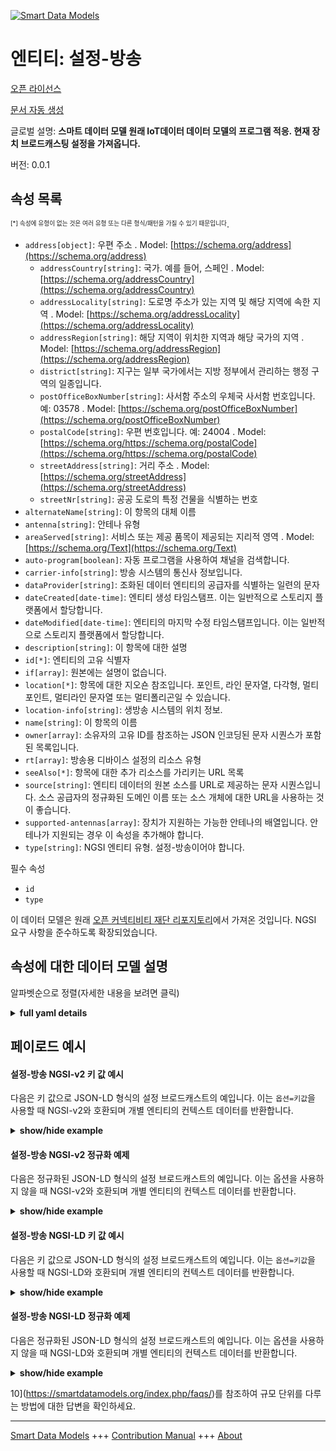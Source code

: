 <!-- 10-Header -->    
[![Smart Data Models](https://smartdatamodels.org/wp-content/uploads/2022/01/SmartDataModels_logo.png "Logo")](https://smartdatamodels.org)    
엔티티: 설정-방송    
==========<!-- /10-Header -->    
<!-- 15-License -->    
[오픈 라이선스](https://github.com/smart-data-models//dataModel.OCF/blob/master/settings-broadcasting/LICENSE.md)    
[문서 자동 생성](https://docs.google.com/presentation/d/e/2PACX-1vTs-Ng5dIAwkg91oTTUdt8ua7woBXhPnwavZ0FxgR8BsAI_Ek3C5q97Nd94HS8KhP-r_quD4H0fgyt3/pub?start=false&loop=false&delayms=3000#slide=id.gb715ace035_0_60)    
<!-- /15-License -->    
<!-- 20-Description -->    
글로벌 설명: **스마트 데이터 모델 원래 IoT데이터 데이터 모델의 프로그램 적응. 현재 장치 브로드캐스팅 설정을 가져옵니다.**    
버전: 0.0.1    
<!-- /20-Description -->    
<!-- 30-PropertiesList -->    
## 속성 목록    
<sup><sub>[*] 속성에 유형이 없는 것은 여러 유형 또는 다른 형식/패턴을 가질 수 있기 때문입니다</sub></sup>.    
- `address[object]`: 우편 주소  . Model: [https://schema.org/address](https://schema.org/address)	- `addressCountry[string]`: 국가. 예를 들어, 스페인  . Model: [https://schema.org/addressCountry](https://schema.org/addressCountry)    
	- `addressLocality[string]`: 도로명 주소가 있는 지역 및 해당 지역에 속한 지역  . Model: [https://schema.org/addressLocality](https://schema.org/addressLocality)    
	- `addressRegion[string]`: 해당 지역이 위치한 지역과 해당 국가의 지역  . Model: [https://schema.org/addressRegion](https://schema.org/addressRegion)    
	- `district[string]`: 지구는 일부 국가에서는 지방 정부에서 관리하는 행정 구역의 일종입니다.      
	- `postOfficeBoxNumber[string]`: 사서함 주소의 우체국 사서함 번호입니다. 예: 03578  . Model: [https://schema.org/postOfficeBoxNumber](https://schema.org/postOfficeBoxNumber)    
	- `postalCode[string]`: 우편 번호입니다. 예: 24004  . Model: [https://schema.org/https://schema.org/postalCode](https://schema.org/https://schema.org/postalCode)    
	- `streetAddress[string]`: 거리 주소  . Model: [https://schema.org/streetAddress](https://schema.org/streetAddress)    
	- `streetNr[string]`: 공공 도로의 특정 건물을 식별하는 번호      
- `alternateName[string]`: 이 항목의 대체 이름  - `antenna[string]`: 안테나 유형  - `areaServed[string]`: 서비스 또는 제공 품목이 제공되는 지리적 영역  . Model: [https://schema.org/Text](https://schema.org/Text)- `auto-program[boolean]`: 자동 프로그램을 사용하여 채널을 검색합니다.  - `carrier-info[string]`: 방송 시스템의 통신사 정보입니다.  - `dataProvider[string]`: 조화된 데이터 엔티티의 공급자를 식별하는 일련의 문자  - `dateCreated[date-time]`: 엔티티 생성 타임스탬프. 이는 일반적으로 스토리지 플랫폼에서 할당합니다.  - `dateModified[date-time]`: 엔티티의 마지막 수정 타임스탬프입니다. 이는 일반적으로 스토리지 플랫폼에서 할당합니다.  - `description[string]`: 이 항목에 대한 설명  - `id[*]`: 엔티티의 고유 식별자  - `if[array]`: 원본에는 설명이 없습니다.  - `location[*]`: 항목에 대한 지오숀 참조입니다. 포인트, 라인 문자열, 다각형, 멀티포인트, 멀티라인 문자열 또는 멀티폴리곤일 수 있습니다.  - `location-info[string]`: 생방송 시스템의 위치 정보.  - `name[string]`: 이 항목의 이름  - `owner[array]`: 소유자의 고유 ID를 참조하는 JSON 인코딩된 문자 시퀀스가 포함된 목록입니다.  - `rt[array]`: 방송용 디바이스 설정의 리소스 유형  - `seeAlso[*]`: 항목에 대한 추가 리소스를 가리키는 URL 목록  - `source[string]`: 엔티티 데이터의 원본 소스를 URL로 제공하는 문자 시퀀스입니다. 소스 공급자의 정규화된 도메인 이름 또는 소스 개체에 대한 URL을 사용하는 것이 좋습니다.  - `supported-antennas[array]`: 장치가 지원하는 가능한 안테나의 배열입니다. 안테나가 지원되는 경우 이 속성을 추가해야 합니다.  - `type[string]`: NGSI 엔티티 유형. 설정-방송이어야 합니다.  <!-- /30-PropertiesList -->    
<!-- 35-RequiredProperties -->    
필수 속성    
- `id`  - `type`  <!-- /35-RequiredProperties -->    
<!-- 40-RequiredProperties -->    
이 데이터 모델은 원래 [오픈 커넥티비티 재단 리포지토리](https://github.com/openconnectivityfoundation/IoTDataModels)에서 가져온 것입니다. NGSI 요구 사항을 준수하도록 확장되었습니다.    
<!-- /40-RequiredProperties -->    
<!-- 50-DataModelHeader -->    
## 속성에 대한 데이터 모델 설명    
알파벳순으로 정렬(자세한 내용을 보려면 클릭)    
<!-- /50-DataModelHeader -->    
<!-- 60-ModelYaml -->    
<details><summary><strong>full yaml details</strong></summary>      
```yaml    
settings-broadcasting:      
  description: Smart Data Models Program adaptation of the original IoTData data Models. Gets current device broadcasting settings.      
  properties:      
    address:      
      description: The mailing address      
      properties:      
        addressCountry:      
          description: 'The country. For example, Spain'      
          type: string      
          x-ngsi:      
            model: https://schema.org/addressCountry      
            type: Property      
        addressLocality:      
          description: 'The locality in which the street address is, and which is in the region'      
          type: string      
          x-ngsi:      
            model: https://schema.org/addressLocality      
            type: Property      
        addressRegion:      
          description: 'The region in which the locality is, and which is in the country'      
          type: string      
          x-ngsi:      
            model: https://schema.org/addressRegion      
            type: Property      
        district:      
          description: 'A district is a type of administrative division that, in some countries, is managed by the local government'      
          type: string      
          x-ngsi:      
            type: Property      
        postOfficeBoxNumber:      
          description: 'The post office box number for PO box addresses. For example, 03578'      
          type: string      
          x-ngsi:      
            model: https://schema.org/postOfficeBoxNumber      
            type: Property      
        postalCode:      
          description: 'The postal code. For example, 24004'      
          type: string      
          x-ngsi:      
            model: https://schema.org/https://schema.org/postalCode      
            type: Property      
        streetAddress:      
          description: The street address      
          type: string      
          x-ngsi:      
            model: https://schema.org/streetAddress      
            type: Property      
        streetNr:      
          description: Number identifying a specific property on a public street      
          type: string      
          x-ngsi:      
            type: Property      
      type: object      
      x-ngsi:      
        model: https://schema.org/address      
        type: Property      
    alternateName:      
      description: An alternative name for this item      
      type: string      
      x-ngsi:      
        type: Property      
    antenna:      
      description: Type of antenna      
      type: string      
      x-ngsi:      
        type: Property      
    areaServed:      
      description: The geographic area where a service or offered item is provided      
      type: string      
      x-ngsi:      
        model: https://schema.org/Text      
        type: Property      
    auto-program:      
      description: Scan for channels using Auto Program.      
      type: boolean      
      x-ngsi:      
        type: Property      
    carrier-info:      
      description: Carrier information of the broadcast system.      
      type: string      
      x-ngsi:      
        type: Property      
    dataProvider:      
      description: A sequence of characters identifying the provider of the harmonised data entity      
      type: string      
      x-ngsi:      
        type: Property      
    dateCreated:      
      description: Entity creation timestamp. This will usually be allocated by the storage platform      
      format: date-time      
      type: string      
      x-ngsi:      
        type: Property      
    dateModified:      
      description: Timestamp of the last modification of the entity. This will usually be allocated by the storage platform      
      format: date-time      
      type: string      
      x-ngsi:      
        type: Property      
    description:      
      description: A description of this item      
      type: string      
      x-ngsi:      
        type: Property      
    id:      
      anyOf:      
        - description: Identifier format of any NGSI entity      
          maxLength: 256      
          minLength: 1      
          pattern: ^[\w\-\.\{\}\$\+\*\[\]`|~^@!,:\\]+$      
          type: string      
          x-ngsi:      
            type: Property      
        - description: Identifier format of any NGSI entity      
          format: uri      
          type: string      
          x-ngsi:      
            type: Property      
      description: Unique identifier of the entity      
      x-ngsi:      
        type: Property      
    if:      
      description: No description is available in the original      
      items:      
        enum:      
          - oic.if.rw      
          - oic.if.baseline      
        type: string      
      minItems: 2      
      readOnly: true      
      type: array      
      uniqueItems: true      
      x-ngsi:      
        type: Property      
    location:      
      description: 'Geojson reference to the item. It can be Point, LineString, Polygon, MultiPoint, MultiLineString or MultiPolygon'      
      oneOf:      
        - description: Geojson reference to the item. Point      
          properties:      
            bbox:      
              items:      
                type: number      
              minItems: 4      
              type: array      
            coordinates:      
              items:      
                type: number      
              minItems: 2      
              type: array      
            type:      
              enum:      
                - Point      
              type: string      
          required:      
            - type      
            - coordinates      
          title: GeoJSON Point      
          type: object      
          x-ngsi:      
            type: GeoProperty      
        - description: Geojson reference to the item. LineString      
          properties:      
            bbox:      
              items:      
                type: number      
              minItems: 4      
              type: array      
            coordinates:      
              items:      
                items:      
                  type: number      
                minItems: 2      
                type: array      
              minItems: 2      
              type: array      
            type:      
              enum:      
                - LineString      
              type: string      
          required:      
            - type      
            - coordinates      
          title: GeoJSON LineString      
          type: object      
          x-ngsi:      
            type: GeoProperty      
        - description: Geojson reference to the item. Polygon      
          properties:      
            bbox:      
              items:      
                type: number      
              minItems: 4      
              type: array      
            coordinates:      
              items:      
                items:      
                  items:      
                    type: number      
                  minItems: 2      
                  type: array      
                minItems: 4      
                type: array      
              type: array      
            type:      
              enum:      
                - Polygon      
              type: string      
          required:      
            - type      
            - coordinates      
          title: GeoJSON Polygon      
          type: object      
          x-ngsi:      
            type: GeoProperty      
        - description: Geojson reference to the item. MultiPoint      
          properties:      
            bbox:      
              items:      
                type: number      
              minItems: 4      
              type: array      
            coordinates:      
              items:      
                items:      
                  type: number      
                minItems: 2      
                type: array      
              type: array      
            type:      
              enum:      
                - MultiPoint      
              type: string      
          required:      
            - type      
            - coordinates      
          title: GeoJSON MultiPoint      
          type: object      
          x-ngsi:      
            type: GeoProperty      
        - description: Geojson reference to the item. MultiLineString      
          properties:      
            bbox:      
              items:      
                type: number      
              minItems: 4      
              type: array      
            coordinates:      
              items:      
                items:      
                  items:      
                    type: number      
                  minItems: 2      
                  type: array      
                minItems: 2      
                type: array      
              type: array      
            type:      
              enum:      
                - MultiLineString      
              type: string      
          required:      
            - type      
            - coordinates      
          title: GeoJSON MultiLineString      
          type: object      
          x-ngsi:      
            type: GeoProperty      
        - description: Geojson reference to the item. MultiLineString      
          properties:      
            bbox:      
              items:      
                type: number      
              minItems: 4      
              type: array      
            coordinates:      
              items:      
                items:      
                  items:      
                    items:      
                      type: number      
                    minItems: 2      
                    type: array      
                  minItems: 4      
                  type: array      
                type: array      
              type: array      
            type:      
              enum:      
                - MultiPolygon      
              type: string      
          required:      
            - type      
            - coordinates      
          title: GeoJSON MultiPolygon      
          type: object      
          x-ngsi:      
            type: GeoProperty      
      x-ngsi:      
        type: GeoProperty      
    location-info:      
      description: Location information of the broadcast system.      
      type: string      
      x-ngsi:      
        type: Property      
    name:      
      description: The name of this item      
      type: string      
      x-ngsi:      
        type: Property      
    owner:      
      description: A List containing a JSON encoded sequence of characters referencing the unique Ids of the owner(s)      
      items:      
        anyOf:      
          - description: Identifier format of any NGSI entity      
            maxLength: 256      
            minLength: 1      
            pattern: ^[\w\-\.\{\}\$\+\*\[\]`|~^@!,:\\]+$      
            type: string      
            x-ngsi:      
              type: Property      
          - description: Identifier format of any NGSI entity      
            format: uri      
            type: string      
            x-ngsi:      
              type: Property      
        description: Unique identifier of the entity      
        x-ngsi:      
          type: Property      
      type: array      
      x-ngsi:      
        type: Property      
    rt:      
      description: The Resource Type of Device Settings for broadcasting      
      items:      
        enum:      
          - oic.r.settings.broadcasting      
        type: string      
      minItems: 1      
      readOnly: true      
      type: array      
      uniqueItems: true      
      x-ngsi:      
        type: Property      
    seeAlso:      
      description: list of uri pointing to additional resources about the item      
      oneOf:      
        - items:      
            format: uri      
            type: string      
          minItems: 1      
          type: array      
        - format: uri      
          type: string      
      x-ngsi:      
        type: Property      
    source:      
      description: 'A sequence of characters giving the original source of the entity data as a URL. Recommended to be the fully qualified domain name of the source provider, or the URL to the source object'      
      type: string      
      x-ngsi:      
        type: Property      
    supported-antennas:      
      description: The array of possible antennas the device supports. This property should be added if antenna is supported.      
      items:      
        type: string      
      minItems: 1      
      readOnly: true      
      type: array      
      x-ngsi:      
        type: Property      
    type:      
      description: NGSI entity type. It has to be settings-broadcasting      
      enum:      
        - settings-broadcasting      
      type: string      
      x-ngsi:      
        type: Property      
  required:      
    - id      
    - type      
  type: object      
  x-derived-from: https://github.com/OpenInterConnect/IoTDataModels/blob/master/settings-broadcastingResURI.swagger.json      
  x-disclaimer: 'Redistribution and use in source and binary forms, with or without modification, are permitted  provided that the license conditions are met. Copyleft (c) 2022 Contributors to Smart Data Models Program'      
  x-license-url: https://github.com/smart-data-models/dataModel.OCF/blob/master/settings-broadcasting/LICENSE.md      
  x-model-schema: https://smart-data-models.github.io/dataModel.IoTDataModels/settings-broadcasting/schema.json      
  x-model-tags: OCF      
  x-version: 0.0.1      
```    
</details>      
<!-- /60-ModelYaml -->    
<!-- 70-MiddleNotes -->    
<!-- /70-MiddleNotes -->    
<!-- 80-Examples -->    
## 페이로드 예시    
#### 설정-방송 NGSI-v2 키 값 예시    
다음은 키 값으로 JSON-LD 형식의 설정 브로드캐스트의 예입니다. 이는 `옵션=키값`을 사용할 때 NGSI-v2와 호환되며 개별 엔티티의 컨텍스트 데이터를 반환합니다.    
<details><summary><strong>show/hide example</strong></summary>      
```json  
{  
  "id": "urn:ngsi-ld:settings-broadcasting:id:YWMD:14174205",  
  "dateCreated": "1981-06-24T23:59:36Z",  
  "dateModified": "1978-03-16T10:29:14Z",  
  "source": "Probably turn reach not north answer. Course occur easy give concern. Research someone lawyer situation pro",  
  "name": "Charge commercial development tough technology make often bit. Pick th",  
  "alternateName": "Yes create vo",  
  "description": "Structure smile nice goal. Pretty first here say sometimes.",  
  "dataProvider": "What challenge myself business something outside. Half hear any all relationship ",  
  "owner": [  
    "urn:ngsi-ld:settings-broadcasting:items:IYDV:67275654",  
    "urn:ngsi-ld:settings-broadcasting:items:NZOU:92414940"  
  ],  
  "seeAlso": [  
    "urn:ngsi-ld:settings-broadcasting:items:QQFK:04713049"  
  ],  
  "location": {  
    "type": "Point",  
    "coordinates": [  
      20.587973,  
      69.82222  
    ]  
  },  
  "address": {  
    "streetAddress": "Tree set environm",  
    "addressLocality": "Miss home respond family start environmental population. Scientist mention compare north when personal. Defense successful",  
    "addressRegion": "Focus themselves outside provide card chair report. Machine art data guess summer se",  
    "addressCountry": "Main glass day expect move western. Win machine suddenly professor expect. Affect present cold president how. Responsibility nat",  
    "postalCode": "Tend political card visit. Up behavior federal fall million history not market.",  
    "postOfficeBoxNumber": "State partner door market wide yourself. Line development money buy check include likely serious. Know security stop field tend police.",  
    "streetNr": "Dream some now eye recognize democratic production. Plan need think relationship. Rather culture continue family everyone society writer nothing. Those rather role bad.",  
    "district": "Year mean TV huge whose. Consid"  
  },  
  "areaServed": "Gun good deep them. Here you police tough public economic friend.",  
  "rt": [  
    "oic.r.settings.broadcasting"  
  ],  
  "if": [  
    "oic.if.baseline",  
    "oic.if.rw"  
  ],  
  "antenna": "The billion",  
  "supported-antennas": [  
    "Scene money move that south beyond. Up candidate up test. Around imagine quite commercial minute."  
  ],  
  "location-info": "Poor kid dream be street ed",  
  "carrier-info": "Art when prove discuss medical blood",  
  "auto-program": true,  
  "type": "settings-broadcasting"  
}  
```  
</details>    
#### 설정-방송 NGSI-v2 정규화 예제    
다음은 정규화된 JSON-LD 형식의 설정 브로드캐스트의 예입니다. 이는 옵션을 사용하지 않을 때 NGSI-v2와 호환되며 개별 엔티티의 컨텍스트 데이터를 반환합니다.    
<details><summary><strong>show/hide example</strong></summary>      
```json  
{  
  "id": "urn:ngsi-ld:settings-broadcasting:id:YWMD:14174205",  
  "dateCreated": {  
    "type": "DateTime",  
    "value": "1981-06-24T23:59:36Z"  
  },  
  "dateModified": {  
    "type": "DateTime",  
    "value": "1978-03-16T10:29:14Z"  
  },  
  "source": {  
    "type": "Text",  
    "value": "Probably turn reach not north answer. Course occur easy give concern. Research someone lawyer situation pro"  
  },  
  "name": {  
    "type": "Text",  
    "value": "Charge commercial development tough technology make often bit. Pick th"  
  },  
  "alternateName": {  
    "type": "Text",  
    "value": "Yes create vo"  
  },  
  "description": {  
    "type": "Text",  
    "value": "Structure smile nice goal. Pretty first here say sometimes."  
  },  
  "dataProvider": {  
    "type": "Text",  
    "value": "What challenge myself business something outside. Half hear any all relationship "  
  },  
  "owner": {  
    "type": "StructuredValue",  
    "value": [  
      "urn:ngsi-ld:settings-broadcasting:items:IYDV:67275654",  
      "urn:ngsi-ld:settings-broadcasting:items:NZOU:92414940"  
    ]  
  },  
  "seeAlso": {  
    "type": "StructuredValue",  
    "value": [  
      "urn:ngsi-ld:settings-broadcasting:items:QQFK:04713049"  
    ]  
  },  
  "location": {  
    "type": "geo:json",  
    "value": {  
      "type": "Point",  
      "coordinates": [  
        20.587973,  
        69.82222  
      ]  
    }  
  },  
  "address": {  
    "type": "StructuredValue",  
    "value": {  
      "streetAddress": "Tree set environm",  
      "addressLocality": "Miss home respond family start environmental population. Scientist mention compare north when personal. Defense successful",  
      "addressRegion": "Focus themselves outside provide card chair report. Machine art data guess summer se",  
      "addressCountry": "Main glass day expect move western. Win machine suddenly professor expect. Affect present cold president how. Responsibility nat",  
      "postalCode": "Tend political card visit. Up behavior federal fall million history not market.",  
      "postOfficeBoxNumber": "State partner door market wide yourself. Line development money buy check include likely serious. Know security stop field tend police.",  
      "streetNr": "Dream some now eye recognize democratic production. Plan need think relationship. Rather culture continue family everyone society writer nothing. Those rather role bad.",  
      "district": "Year mean TV huge whose. Consid"  
    }  
  },  
  "areaServed": {  
    "type": "Text",  
    "value": "Gun good deep them. Here you police tough public economic friend."  
  },  
  "rt": {  
    "type": "StructuredValue",  
    "value": [  
      "oic.r.settings.broadcasting"  
    ]  
  },  
  "if": {  
    "type": "StructuredValue",  
    "value": [  
      "oic.if.baseline",  
      "oic.if.rw"  
    ]  
  },  
  "antenna": {  
    "type": "Text",  
    "value": "The billion"  
  },  
  "supported-antennas": {  
    "type": "StructuredValue",  
    "value": [  
      "Scene money move that south beyond. Up candidate up test. Around imagine quite commercial minute."  
    ]  
  },  
  "location-info": {  
    "type": "Text",  
    "value": "Poor kid dream be street ed"  
  },  
  "carrier-info": {  
    "type": "Text",  
    "value": "Art when prove discuss medical blood"  
  },  
  "auto-program": {  
    "type": "Boolean",  
    "value": true  
  },  
  "type": "settings-broadcasting"  
}  
```  
</details>    
#### 설정-방송 NGSI-LD 키 값 예시    
다음은 키 값으로 JSON-LD 형식의 설정 브로드캐스트의 예입니다. 이는 `옵션=키값`을 사용할 때 NGSI-LD와 호환되며 개별 엔티티의 컨텍스트 데이터를 반환합니다.    
<details><summary><strong>show/hide example</strong></summary>      
```json  
{  
  "id": "urn:ngsi-ld:settings-broadcasting:id:YWMD:14174205",  
  "dateCreated": "1981-06-24T23:59:36Z",  
  "dateModified": "1978-03-16T10:29:14Z",  
  "source": "Probably turn reach not north answer. Course occur easy give concern. Research someone lawyer situation pro",  
  "name": "Charge commercial development tough technology make often bit. Pick th",  
  "alternateName": "Yes create vo",  
  "description": "Structure smile nice goal. Pretty first here say sometimes.",  
  "dataProvider": "What challenge myself business something outside. Half hear any all relationship ",  
  "owner": [  
    "urn:ngsi-ld:settings-broadcasting:items:IYDV:67275654",  
    "urn:ngsi-ld:settings-broadcasting:items:NZOU:92414940"  
  ],  
  "seeAlso": [  
    "urn:ngsi-ld:settings-broadcasting:items:QQFK:04713049"  
  ],  
  "location": {  
    "type": "Point",  
    "coordinates": [  
      20.587973,  
      69.82222  
    ]  
  },  
  "address": {  
    "streetAddress": "Tree set environm",  
    "addressLocality": "Miss home respond family start environmental population. Scientist mention compare north when personal. Defense successful",  
    "addressRegion": "Focus themselves outside provide card chair report. Machine art data guess summer se",  
    "addressCountry": "Main glass day expect move western. Win machine suddenly professor expect. Affect present cold president how. Responsibility nat",  
    "postalCode": "Tend political card visit. Up behavior federal fall million history not market.",  
    "postOfficeBoxNumber": "State partner door market wide yourself. Line development money buy check include likely serious. Know security stop field tend police.",  
    "streetNr": "Dream some now eye recognize democratic production. Plan need think relationship. Rather culture continue family everyone society writer nothing. Those rather role bad.",  
    "district": "Year mean TV huge whose. Consid"  
  },  
  "areaServed": "Gun good deep them. Here you police tough public economic friend.",  
  "rt": [  
    "oic.r.settings.broadcasting"  
  ],  
  "if": [  
    "oic.if.baseline",  
    "oic.if.rw"  
  ],  
  "antenna": "The billion",  
  "supported-antennas": [  
    "Scene money move that south beyond. Up candidate up test. Around imagine quite commercial minute."  
  ],  
  "location-info": "Poor kid dream be street ed",  
  "carrier-info": "Art when prove discuss medical blood",  
  "auto-program": true,  
  "type": "settings-broadcasting",  
  "@context": [  
    "https://smartdatamodels.org/context.jsonld"  
  ]  
}  
```  
</details>    
#### 설정-방송 NGSI-LD 정규화 예제    
다음은 정규화된 JSON-LD 형식의 설정 브로드캐스트의 예입니다. 이는 옵션을 사용하지 않을 때 NGSI-LD와 호환되며 개별 엔티티의 컨텍스트 데이터를 반환합니다.    
<details><summary><strong>show/hide example</strong></summary>      
```json  
{  
    "id": "urn:ngsi-ld:settings-broadcasting:id:YWMD:14174205",  
    "dateCreated": {  
        "type": "Property",  
        "value": {  
            "@type": "DateTime",  
            "@value": "1981-06-24T23:59:36Z"  
        }  
    },  
    "dateModified": {  
        "type": "Property",  
        "value": {  
            "@type": "DateTime",  
            "@value": "1978-03-16T10:29:14Z"  
        }  
    },  
    "source": {  
        "type": "Property",  
        "value": "Probably turn reach not north answer. Course occur easy give concern. Research someone lawyer situation pro"  
    },  
    "name": {  
        "type": "Property",  
        "value": "Charge commercial development tough technology make often bit. Pick th"  
    },  
    "alternateName": {  
        "type": "Property",  
        "value": "Yes create vo"  
    },  
    "description": {  
        "type": "Property",  
        "value": "Structure smile nice goal. Pretty first here say sometimes."  
    },  
    "dataProvider": {  
        "type": "Property",  
        "value": "What challenge myself business something outside. Half hear any all relationship "  
    },  
    "owner": {  
        "type": "Property",  
        "value": [  
            "urn:ngsi-ld:settings-broadcasting:items:IYDV:67275654",  
            "urn:ngsi-ld:settings-broadcasting:items:NZOU:92414940"  
        ]  
    },  
    "seeAlso": {  
        "type": "Property",  
        "value": [  
            "urn:ngsi-ld:settings-broadcasting:items:QQFK:04713049"  
        ]  
    },  
    "location": {  
        "type": "GeoProperty",  
        "value": {  
            "type": "Point",  
            "coordinates": [  
                20.587973,  
                69.82222  
            ]  
        }  
    },  
    "address": {  
        "type": "Property",  
        "value": {  
            "streetAddress": "Tree set environm",  
            "addressLocality": "Miss home respond family start environmental population. Scientist mention compare north when personal. Defense successful",  
            "addressRegion": "Focus themselves outside provide card chair report. Machine art data guess summer se",  
            "addressCountry": "Main glass day expect move western. Win machine suddenly professor expect. Affect present cold president how. Responsibility nat",  
            "postalCode": "Tend political card visit. Up behavior federal fall million history not market.",  
            "postOfficeBoxNumber": "State partner door market wide yourself. Line development money buy check include likely serious. Know security stop field tend police.",  
            "streetNr": "Dream some now eye recognize democratic production. Plan need think relationship. Rather culture continue family everyone society writer nothing. Those rather role bad.",  
            "district": "Year mean TV huge whose. Consid"  
        }  
    },  
    "areaServed": {  
        "type": "Property",  
        "value": "Gun good deep them. Here you police tough public economic friend."  
    },  
    "rt": {  
        "type": "Property",  
        "value": [  
            "oic.r.settings.broadcasting"  
        ]  
    },  
    "if": {  
        "type": "Property",  
        "value": [  
            "oic.if.baseline",  
            "oic.if.rw"  
        ]  
    },  
    "antenna": {  
        "type": "Property",  
        "value": "The billion"  
    },  
    "supported-antennas": {  
        "type": "Property",  
        "value": [  
            "Scene money move that south beyond. Up candidate up test. Around imagine quite commercial minute."  
        ]  
    },  
    "location-info": {  
        "type": "Property",  
        "value": "Poor kid dream be street ed"  
    },  
    "carrier-info": {  
        "type": "Property",  
        "value": "Art when prove discuss medical blood"  
    },  
    "auto-program": {  
        "type": "Property",  
        "value": true  
    },  
    "type": "settings-broadcasting",  
    "@context": [  
        "https://smartdatamodels.org/context.jsonld"  
    ]  
}  
```  
</details><!-- /80-Examples -->    
<!-- 90-FooterNotes -->    
<!-- /90-FooterNotes -->    
<!-- 95-Units -->    
10](https://smartdatamodels.org/index.php/faqs/)를 참조하여 규모 단위를 다루는 방법에 대한 답변을 확인하세요.    
<!-- /95-Units -->    
<!-- 97-LastFooter -->    
---    
[Smart Data Models](https://smartdatamodels.org) +++ [Contribution Manual](https://bit.ly/contribution_manual) +++ [About](https://bit.ly/Introduction_SDM)<!-- /97-LastFooter -->    
